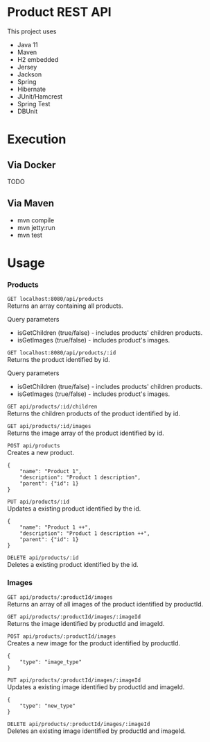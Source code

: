 # Product REST API #

This project uses
- Java 11
- Maven
- H2 embedded
- Jersey
- Jackson
- Spring
- Hibernate
- JUnit/Hamcrest
- Spring Test
- DBUnit

# Execution #

## Via Docker ##
TODO

## Via Maven ##
- mvn compile
- mvn jetty:run
- mvn test

# Usage #

### Products ###

``` GET localhost:8080/api/products ```\
Returns an array containing all products.

Query parameters

* isGetChildren (true/false) - includes products' children products.
* isGetImages (true/false) - includes product's images. 


``` GET localhost:8080/api/products/:id ```\
Returns the product identified by id.

Query parameters

* isGetChildren (true/false) - includes products' children products.
* isGetImages (true/false) - includes product's images. 


``` GET api/products/:id/children ```\
Returns the children products of the product identified by id.


``` GET api/products/:id/images ```\
Returns the image array of the product identified by id.


``` POST api/products ```\
Creates a new product.
```
{
    "name": "Product 1",
    "description": "Product 1 description",
    "parent": {"id": 1}
}
```
``` PUT api/products/:id ```\
Updates a existing product identified by the id.
```
{
    "name": "Product 1 ++",
    "description": "Product 1 description ++",
    "parent": {"id": 1}
}
```


``` DELETE api/products/:id ```\
Deletes a existing product identified by the id.


### Images ###

``` GET api/products/:productId/images ```\
Returns an array of all images of the product identified by productId.


``` GET api/products/:productId/images/:imageId ```\
Returns the image identified by productId and imageId.


``` POST api/products/:productId/images ```\
Creates a new image for the product identified by productId.
```
{
    "type": "image_type"
}
```

``` PUT api/products/:productId/images/:imageId ```\
Updates a existing image identified by productId and imageId.
```
{
    "type": "new_type"
}
```

``` DELETE api/products/:productId/images/:imageId ```\
Deletes an existing image identified by productId and imageId.